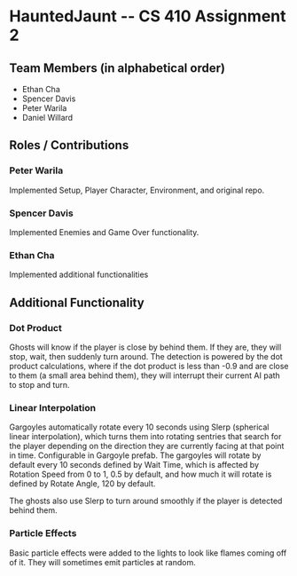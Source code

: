 # HauntedJaunt -- CS 410 Assignment 2
## Team Members (in alphabetical order)
* Ethan Cha
* Spencer Davis
* Peter Warila
* Daniel Willard

## Roles / Contributions
### Peter Warila
Implemented Setup, Player Character, Environment, and original repo.
### Spencer Davis
Implemented Enemies and Game Over functionality.
### Ethan Cha
Implemented additional functionalities
## Additional Functionality
### Dot Product
Ghosts will know if the player is close by behind them. If they are, they will stop, wait, then suddenly turn around. The detection is powered by the dot product calculations, where if the dot product is less than -0.9 and are close to them (a small area behind them), they will interrupt their current AI path to stop and turn. 
### Linear Interpolation
Gargoyles automatically rotate every 10 seconds using Slerp (spherical linear interpolation), which turns them into rotating sentries that search for the player depending on the direction they are currently facing at that point in time. Configurable in Gargoyle prefab. The gargoyles will rotate by default every 10 seconds defined by Wait Time, which is affected by Rotation Speed from 0 to 1, 0.5 by default, and how much it will rotate is defined by Rotate Angle, 120 by default. 

The ghosts also use Slerp to turn around smoothly if the player is detected behind them.
### Particle Effects
Basic particle effects were added to the lights to look like flames coming off of it. They will sometimes emit particles at random.
